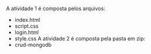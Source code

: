 A atividade 1 é composta pelos arquivos:
 - index.html
 - script.css
 - login.html
 - style.css
A atividade 2 é composta pela pasta em zip:
 - crud-mongodb
